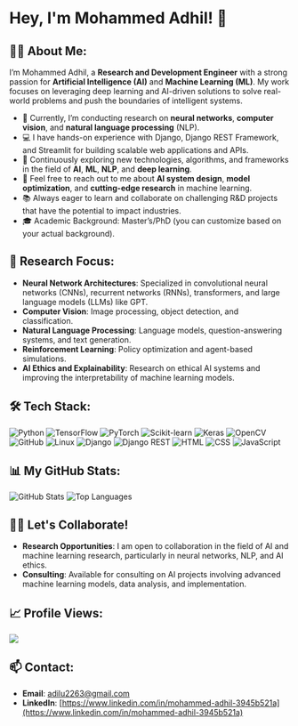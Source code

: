 # Hey, I'm Mohammed Adhil! 👋

## 👨‍🔬 About Me:
I’m Mohammed Adhil, a **Research and Development Engineer** with a strong passion for **Artificial Intelligence (AI)** and **Machine Learning (ML)**. My work focuses on leveraging deep learning and AI-driven solutions to solve real-world problems and push the boundaries of intelligent systems.

- 🔭 Currently, I’m conducting research on **neural networks**, **computer vision**, and **natural language processing** (NLP).
- 💻 I have hands-on experience with Django, Django REST Framework, and Streamlit for building scalable web applications and APIs.
- 🌱 Continuously exploring new technologies, algorithms, and frameworks in the field of **AI**, **ML**, **NLP**, and **deep learning**.
- 💬 Feel free to reach out to me about **AI system design**, **model optimization**, and **cutting-edge research** in machine learning.
- 📚 Always eager to learn and collaborate on challenging R&D projects that have the potential to impact industries.
- 🎓 Academic Background: Master’s/PhD (you can customize based on your actual background).

## 🔬 Research Focus:
- **Neural Network Architectures**: Specialized in convolutional neural networks (CNNs), recurrent networks (RNNs), transformers, and large language models (LLMs) like GPT.
- **Computer Vision**: Image processing, object detection, and classification.
- **Natural Language Processing**: Language models, question-answering systems, and text generation.
- **Reinforcement Learning**: Policy optimization and agent-based simulations.
- **AI Ethics and Explainability**: Research on ethical AI systems and improving the interpretability of machine learning models.

## 🛠️ Tech Stack:
![Python](https://img.shields.io/badge/Python-3776AB?style=for-the-badge&logo=python&logoColor=white)
![TensorFlow](https://img.shields.io/badge/TensorFlow-FF6F00?style=for-the-badge&logo=tensorflow&logoColor=white)
![PyTorch](https://img.shields.io/badge/PyTorch-EE4C2C?style=for-the-badge&logo=pytorch&logoColor=white)
![Scikit-learn](https://img.shields.io/badge/Scikit--learn-F7931E?style=for-the-badge&logo=scikit-learn&logoColor=white)
![Keras](https://img.shields.io/badge/Keras-D00000?style=for-the-badge&logo=keras&logoColor=white)
![OpenCV](https://img.shields.io/badge/OpenCV-5C3EE8?style=for-the-badge&logo=opencv&logoColor=white)
![GitHub](https://img.shields.io/badge/GitHub-181717?style=for-the-badge&logo=github&logoColor=white)
![Linux](https://img.shields.io/badge/Linux-FCC624?style=for-the-badge&logo=linux&logoColor=black)
![Django](https://img.shields.io/badge/Django-092E20?style=for-the-badge&logo=django&logoColor=white)
![Django REST](https://img.shields.io/badge/Django%20REST-ff1709?style=for-the-badge&logo=django&logoColor=white&color=ff1709)
![HTML](https://img.shields.io/badge/HTML-E34F26?style=for-the-badge&logo=html5&logoColor=white)
![CSS](https://img.shields.io/badge/CSS-1572B6?style=for-the-badge&logo=css3&logoColor=white)
![JavaScript](https://img.shields.io/badge/JavaScript-F7DF1E?style=for-the-badge&logo=javascript&logoColor=black)




## 📊 My GitHub Stats:
![GitHub Stats](https://github-readme-stats.vercel.app/api?username=ADHIL-A27&show_icons=true&theme=radical)
![Top Languages](https://github-readme-stats.vercel.app/api/top-langs/?username=ADHIL-A27&layout=compact&theme=radical)


## 🧑‍💻 Let's Collaborate!
- **Research Opportunities**: I am open to collaboration in the field of AI and machine learning research, particularly in neural networks, NLP, and AI ethics.
- **Consulting**: Available for consulting on AI projects involving advanced machine learning models, data analysis, and implementation.

## 📈 Profile Views:
![](https://komarev.com/ghpvc/?username=ADHIL-A27&color=blue)

## 📫 Contact:
- **Email**: [adilu2263@gmail.com](adilu2263@gmail.com)
- **LinkedIn**: [https://www.linkedin.com/in/mohammed-adhil-3945b521a](https://www.linkedin.com/in/mohammed-adhil-3945b521a)


